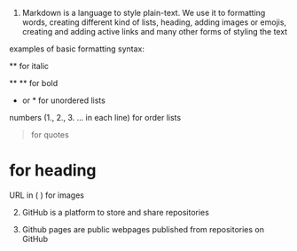 1. Markdown is a language to style plain-text.
We use it to formatting words, creating different kind of lists, heading, adding images or emojis, creating and adding active links and many other forms of styling the text

examples of basic formatting syntax:

** for italic

** ** for bold

- or * for unordered lists

numbers (1., 2., 3. ... in each line) for order lists

> for quotes

# for heading

URL in ( ) for images

2. GitHub is a platform to store and share repositories

3. Github pages are public webpages published from repositories on GitHub
